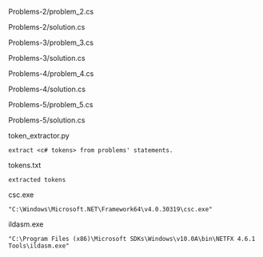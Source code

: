 Problems-2/problem_2.cs

Problems-2/solution.cs

Problems-3/problem_3.cs

Problems-3/solution.cs

Problems-4/problem_4.cs

Problems-4/solution.cs

Problems-5/problem_5.cs

Problems-5/solution.cs


token_extractor.py

	extract <c# tokens> from problems' statements.

tokens.txt

	extracted tokens

csc.exe

	"C:\Windows\Microsoft.NET\Framework64\v4.0.30319\csc.exe"

ildasm.exe

	"C:\Program Files (x86)\Microsoft SDKs\Windows\v10.0A\bin\NETFX 4.6.1 Tools\ildasm.exe"
